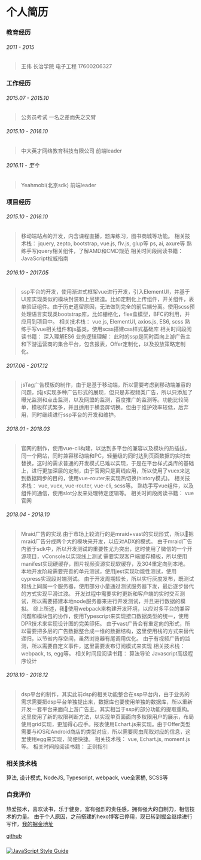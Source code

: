 # 个人简历

### 教育经历

###### 2011 - 2015
> 王伟
> 长治学院
> 电子工程
> 17600206327

### 工作经历

###### 2015.07 - 2015.10
> 公务员考试
> 一名之差而失之交臂

###### 2015.10 - 2016.10
> 中大英才网络教育科技有限公司
> 前端leader

###### 2016.11 - 至今
> Yeahmobi(北京sdk)
> 前端leader

### 项目经历

###### 2015.10 - 2016.10
> 移动端站点的开发，内含课程直播，题库练习，图书商城等功能。
> 相关技术栈：
> jquery, zepto, bootstrap, vue.js, flv.js, glup等
> ps, ai, axure等
> 熟练手写jquery相关组件，了解AMD和CMD规范
> 相关时间段阅读书籍：
> JavaScript权威指南

###### 2016.10 - 2017.05
> ssp平台的开发，使用渐进式框架vue进行开发，引入ElementUI，并基于UI库实现类似的模块封装和上层建造。比如定制化上传组件，开关组件，表单验证组件。由于历史遗留原因，无法做到完全的前后端分离。使用scss预处理语言实现类bootstrap库，比如栅格化，flex盒模型，BFC的利用，并应用到项目中。
> 相关技术栈：
> vue.js, ElementUI, axios.js, ES6, scss
> 熟练手写vue相关组件和js基类，使用scss搭建css样式基础库
> 相关时间段阅读书籍：
> 深入理解ES6
> 业务逻辑理解：
> 此时的ssp是同时面向上游广告主和下游运营商的集合平台，包含报表，Offer定制化，以及投放策略定制化。

###### 2017.06 - 2017.12
> jsTag广告模板的制作，由于是基于移动端，所以需要考虑到移动端兼容的问题，纯js实现多种广告形式的展现，但只是非视频类广告，所以只添加了曝光监测和点击监测，以及网盟的监测，百度推广的监测等。功能比较简单，模板样式繁多，并且适用于横竖屏切换。但由于维护效率较低，后弃用，同时继续进行ssp平台的开发和维护。

###### 2018.01 - 2018.03
> 官网的制作，使用vue-cli构建，以达到多平台的兼容以及模块的热插拔，同一个网站，同时兼容移动端和PC，轻量级的同时达到页面数据的实时宏替换，这时的需求普通的开发模式已难以实现，于是在平台样式类库的基础上，进行更加深层的定制，由于官网只是离线应用，所以使用了vuex来达到数据同步的目的，使用vue-router来实现热切换(history模式)。
> 相关技术栈：
> vue, vuex, vue-router, vue-cli, scss等。
> 熟练手写vue组件，以及组件间通信，使用slot分发来处理特定逻辑等。
> 相关时间段阅读书籍：
> vue官网

###### 2018.04 - 2018.10
> Mraid广告的实现
> 由于市场上较流行的是mraid+vast的实现形式，所以把mraid广告分成两个大的模块来开发，以应对ADX的模式。
> 由于mraid广告内嵌于sdk中，所以开发测试的重要性尤为突出，这时使用了微信的一个开源项目，vConsole以实现线上测试
> 需要实现客户端缓存模板，所以使用manifest实现硬缓存，图片视频资源实现软缓存，及304重定向到本地。
> 本地开发阶段需要完善的单元测试，使用jest实现功能性测试，使用cypress实现段对端测试。
> 由于开发周期较长，所以实行灰度发布，既测试和线上同属一个服务器，使用部分小量通过测试服务器下发，最后逐步替代的方式实现平滑过渡。
> 开发过程中需要实时更新和客户端的实时交互测试，所以需要搭建本地node服务器来进行开发测试，并且进行数据的模拟。
> 综上所述，我使用webpack来构建开发环境，以应对多平台的兼容问题和模块包的协作，使用Typescript来实现接口数据类型的统一，使用DPR技术来实现设计图的完美印拓。
> 由于vast广告会有重定向的形式，所以需要把多层的广告数据整合成一维的数据结构，这里使用栈的方式来替代递归，以节省内存空间，虽然浏览器有尾调用优化。
> 由于有视频广告的监测，所以需要自定义事件，这里需要发布订阅模式来实现
> 相关技术栈：
> webpack, ts, egg等。
> 相关时间段阅读书籍：
> 算法导论
> Javascript高级程序设计

###### 2018.10 - 2018.12
> dsp平台的制作，其实此前dsp的相关功能整合在ssp平台内，由于业务的需求需要把dsp平台单独提出来，数据库也要使用单独的数据库，所以重新开发一套平台来面向上游广告主。其实相当于ssp的部分功能的提取重构。这里使用了新的权限判断方法，以实现单页面面向多权限用户的展示，布局使用grid实现，更加得心应手。报表使用Echart.js来实现。由于Offer类型需要与iOS和Android商店的类型对应，所以需要爬虫爬取对应的信息，这里使用egg来实现，简便快捷。
> 相关技术栈：
> vue, Echart.js, moment.js等。
> 相关时间段阅读书籍：
> 正则指引

### 相关技术栈

算法, 设计模式, NodeJS, Typescript, webpack, vue全家桶, SCSS等

### 自我评价

热爱技术，喜欢读书，乐于健身，富有强烈的责任感，拥有强大的自制力，相信技术的力量。
由于个人原因，之前搭建的hexo博客已停用，现已转到掘金继续进行写作，[我的掘金地址](https://juejin.im/user/57ffa882da2f60004fbfc60f)

[github](https://github.com/ERVeepp)

### 
[![JavaScript Style Guide](https://user-gold-cdn.xitu.io/2018/12/18/167c004928e8dcea)](https://github.com/standard/standard)
